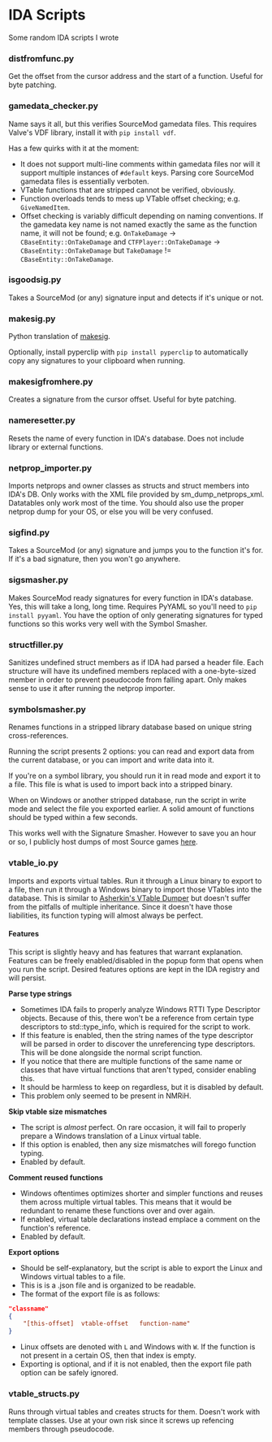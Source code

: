 # IDA Scripts
Some random IDA scripts I wrote

### distfromfunc.py ###

Get the offset from the cursor address and the start of a function. Useful for byte patching.

### gamedata_checker.py ###

Name says it all, but this verifies SourceMod gamedata files. This requires Valve's VDF library, install it with `pip install vdf`.

Has a few quirks with it at the moment:
- It does not support multi-line comments within gamedata files nor will it support multiple instances of `#default` keys. Parsing core SourceMod gamedata files is essentially verboten.
- VTable functions that are stripped cannot be verified, obviously.
- Function overloads tends to mess up VTable offset checking; e.g. `GiveNamedItem`.
- Offset checking is variably difficult depending on naming conventions. If the gamedata key name is not named exactly the same as the function name, it will not be found; e.g. `OnTakeDamage` -> `CBaseEntity::OnTakeDamage` and `CTFPlayer::OnTakeDamage` -> `CBaseEntity::OnTakeDamage` but `TakeDamage` != `CBaseEntity::OnTakeDamage`.


### isgoodsig.py ###

Takes a SourceMod (or any) signature input and detects if it's unique or not.


### makesig.py ###

Python translation of [makesig](https://github.com/alliedmodders/sourcemod/blob/master/tools/ida_scripts/makesig.idc).

Optionally, install pyperclip with `pip install pyperclip` to automatically copy any signatures to your clipboard when running.


### makesigfromhere.py ###

Creates a signature from the cursor offset. Useful for byte patching.


### nameresetter.py ###

Resets the name of every function in IDA's database. Does not include library or external functions.


### netprop_importer.py ###

Imports netprops and owner classes as structs and struct members into IDA's DB. Only works with the XML file provided by sm_dump_netprops_xml. Datatables only work most of the time. You should also use the proper netprop dump for your OS, or else you will be very confused.


### sigfind.py ###

Takes a SourceMod (or any) signature and jumps you to the function it's for. If it's a bad signature, then you won't go anywhere.


### sigsmasher.py ###

Makes SourceMod ready signatures for every function in IDA's database. Yes, this will take a long, long time. Requires PyYAML so you'll need to `pip install pyyaml`. You have the option of only generating signatures for typed functions so this works very well with the Symbol Smasher.


### structfiller.py ###

Sanitizes undefined struct members as if IDA had parsed a header file. Each structure will have its undefined members replaced with a one-byte-sized member in order to prevent pseudocode from falling apart. Only makes sense to use it after running the netprop importer.


### symbolsmasher.py ###

Renames functions in a stripped library database based on unique string cross-references.

Running the script presents 2 options: you can read and export data from the current database, or you can import and write data into it.

If you're on a symbol library, you should run it in read mode and export it to a file. This file is what is used to import back into a stripped binary.

When on Windows or another stripped database, run the script in write mode and select the file you exported earlier. A solid amount of functions should be typed within a few seconds.

This works well with the Signature Smasher. However to save you an hour or so, I publicly host dumps of most Source games [here](http://scag.site.nfoservers.com/sigdump).

### vtable_io.py ###

Imports and exports virtual tables. Run it through a Linux binary to export to a file, then run it through a Windows binary to import those VTables into the database. This is similar to [Asherkin's VTable Dumper](https://asherkin.github.io/vtable/) but doesn't suffer from the pitfalls of multiple inheritance. Since it doesn't have those liabilities, its function typing will almost always be perfect.

#### Features ####
This script is slightly heavy and has features that warrant explanation. Features can be freely enabled/disabled in the popup form that opens when you run the script. Desired features options are kept in the IDA registry and will persist.

**Parse type strings**
- Sometimes IDA fails to properly analyze Windows RTTI Type Descriptor objects. Because of this, there won't be a reference from certain type descriptors to std::type_info, which is required for the script to work.
- If this feature is enabled, then the string names of the type descriptor will be parsed in order to discover the unreferencing type descriptors. This will be done alongside the normal script function.
- If you notice that there are multiple functions of the same name or classes that have virtual functions that aren't typed, consider enabling this.
- It should be harmless to keep on regardless, but it is disabled by default.
- This problem only seemed to be present in NMRiH.

**Skip vtable size mismatches**
- The script is *almost* perfect. On rare occasion, it will fail to properly prepare a Windows translation of a Linux virtual table.
- If this option is enabled, then any size mismatches will forego function typing.
- Enabled by default.

**Comment reused functions**
- Windows oftentimes optimizes shorter and simpler functions and reuses them across multiple virtual tables. This means that it would be redundant to rename these functions over and over again.
- If enabled, virtual table declarations instead emplace a comment on the function's reference.
- Enabled by default.

**Export options**
- Should be self-explanatory, but the script is able to export the Linux and Windows virtual tables to a file.
- This is is a .json file and is organized to be readable.
- The format of the export file is as follows:
```json
"classname"
{
	"[this-offset]	vtable-offset	function-name"
}
```
- Linux offsets are denoted with `L` and Windows with `W`. If the function is not present in a certain OS, then that index is empty.
- Exporting is optional, and if it is not enabled, then the export file path option can be safely ignored.

### vtable_structs.py ###

Runs through virtual tables and creates structs for them. Doesn't work with template classes. Use at your own risk since it screws up refencing members through pseudocode.